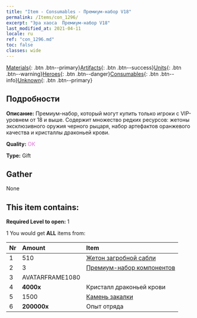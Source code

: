 ```yaml
---
title: "Item - Consumables - Премиум-набор V18"
permalink: /Items/con_1296/
excerpt: "Эра хаоса  Премиум-набор V18"
last_modified_at: 2021-04-11
locale: ru
ref: "con_1296.md"
toc: false
classes: wide
---
```

 [Materials](/ru/Items/){: .btn .btn--primary}[Artifacts](/ru/Items/Artifacts/){: .btn .btn--success}[Units](/ru/Items/Units/){: .btn .btn--warning}[Heroes](/ru/Items/Heroes/){: .btn .btn--danger}[Consumables](/ru/Items/Consumables/){: .btn .btn--info}[Unknown](/ru/Items/Unknown/){: .btn .btn--primary}

## Подробности
 **Описание:** Премиум-набор, который могут купить только игроки с VIP-уровнем от 18 и выше. Содержит множество редких ресурсов: жетоны эксклюзивного оружия черного рыцаря, набор артефактов оранжевого качества и кристаллы драконьей крови.

 **Quality:** <span style="color: #DA70D6">OK</span>

 **Type:** Gift

## Gather

  None

## This item contains:

 **Required Level to open:** 1

 1 You would get **ALL** items  from:

  | Nr | Amount |     Item    |
  |:---|:-------|:------------|
  | 1 | 510 | [Жетон загробной сабли](/ru/Items/con_979/) | 
  | 2 | 3 | [Премиум-набор компонентов](/ru/Items/con_1363/) | 
  | 3 | AVATARFRAME1080 | 
  | 4 |  **4000x** | Кристалл драконьей крови |  | 
  | 5 | 1500 | [Камень закалки](/ru/Items/con_814/) | 
  | 6 |  **200000x** | Опыт отряда |  | 
